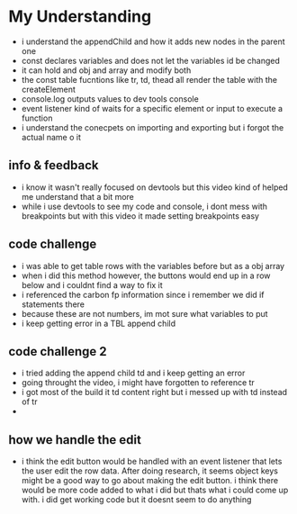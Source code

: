 # My Understanding

- i understand the appendChild and how it adds new nodes in the parent one
- const declares variables and does not let the variables id be changed
- it can hold and obj and array and modify both
- the const table fucntions like tr, td, thead all render the table with the createElement
- console.log outputs values to dev tools console
- event listener kind of waits for a specific element or input to execute a function
- i understand the conecpets on importing and exporting but i forgot the actual name o it

## info & feedback
- i know it wasn't really focused on devtools but this video kind of helped me understand that a bit more
- while i use devtools to see my code and console, i dont mess with breakpoints but with this video it made setting breakpoints easy

## code challenge
- i was able to get table rows with the variables before but as a obj array
- when i did this method however, the buttons would end up in a row below and i couldnt find a way to fix it
- i referenced the carbon fp information since i remember we did if statements there
- because these are not numbers, im mot sure what variables to put
- i keep getting error in a TBL append child 

## code challenge 2
- i tried adding the append child td and i keep getting an error
- going throught the video, i might have forgotten to reference tr
- i got most of the build it td content right but i messed up with td instead of tr
- 

## how we handle the edit
- i think the edit button would be handled with an event listener that lets the user edit the row data. After doing research, it seems object keys might be a good way to go about making the edit button. i think there would be more code added to what i did but thats what i could come up with. i did get working code but it doesnt seem to do anything